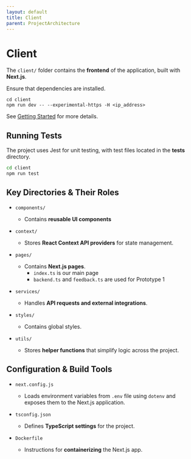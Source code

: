 ```yaml
---
layout: default
title: Client
parent: ProjectArchitecture
---
```


# Client

The `client/` folder contains the **frontend** of the application, built with **Next.js**.

Ensure that dependencies are installed.

```shell
cd client
npm run dev -- --experimental-https -H <ip_address>
```

See [Getting Started](../GettingStarted/GettingStarted.md#Running-the-Application) for more details.

## Running Tests

The project uses Jest for unit testing, with test files located in the __tests__ directory.

```sh
cd client 
npm run test
```


## Key Directories & Their Roles

- `components/`
    - Contains **reusable UI components**
- `context/`
    -  Stores **React Context API providers** for state management.
- `pages/`
    - Contains **Next.js pages**.
        - `index.ts` is our main page
        - `backend.ts` and `feedback.ts` are used for Prototype 1

- `services/`
    - Handles **API requests and external integrations**.

- `styles/`
    - Contains global styles.


- `utils/`
    - Stores **helper functions** that simplify logic across the project.


## Configuration & Build Tools

- `next.config.js`
    - Loads environment variables from `.env` file using `dotenv` and exposes them to the Next.js application. 

- `tsconfig.json`
    - Defines **TypeScript settings** for the project.

- `Dockerfile`
    - Instructions for **containerizing** the Next.js app.
